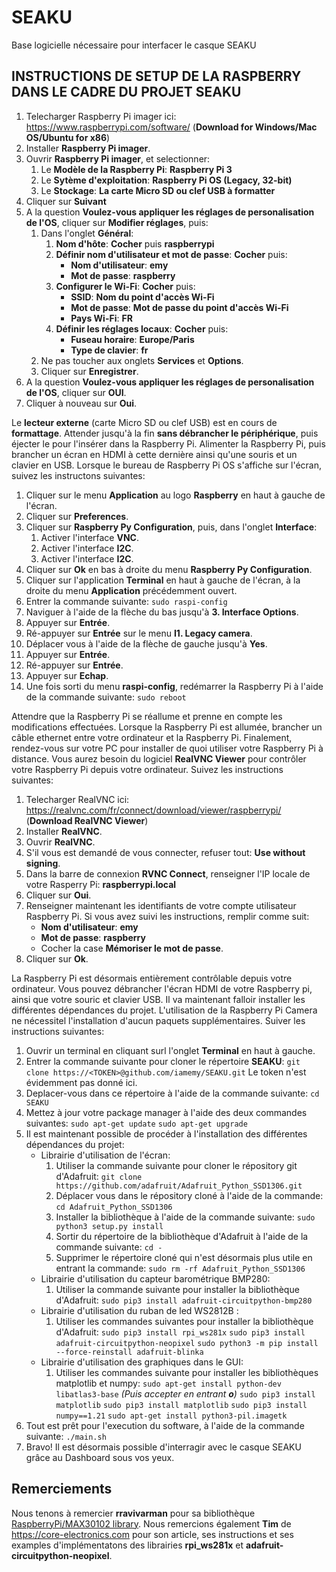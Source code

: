 # SEAKU

Base logicielle nécessaire pour interfacer le casque SEAKU

## INSTRUCTIONS DE SETUP DE LA RASPBERRY DANS LE CADRE DU PROJET SEAKU

1. Telecharger Raspberry Pi imager ici: https://www.raspberrypi.com/software/ (**Download for Windows/Mac OS/Ubuntu for x86**)
2. Installer **Raspberry Pi imager**.
3. Ouvrir **Raspberry Pi imager**, et selectionner:
    1. Le **Modèle de la Raspberry Pi**: **Raspberry Pi 3**
    2. Le **Sytème d'exploitation**: **Raspberry Pi OS (Legacy, 32-bit)** 
    3. Le **Stockage**: **La carte Micro SD ou clef USB à formatter**
4. Cliquer sur **Suivant**
5. A la question **Voulez-vous appliquer les réglages de personalisation de l'OS**, cliquer sur **Modifier réglages**, puis:
    1. Dans l'onglet **Général**:
	    1. **Nom d'hôte**: **Cocher** puis **raspberrypi**
	    2. **Définir nom d'utilisateur et mot de passe**: **Cocher** puis:
	        - **Nom d'utilisateur**: **emy**
	        - **Mot de passe**: **raspberry**
	    3. **Configurer le Wi-Fi**: **Cocher** puis:
	        - **SSID**: **Nom du point d'accès Wi-Fi**
	        - **Mot de passe**: **Mot de passe du point d'accès Wi-Fi** 
	        - **Pays Wi-Fi**: **FR**
	    4. **Définir les réglages locaux**: **Cocher** puis:
	        - **Fuseau horaire**: **Europe/Paris**
	        - **Type de clavier**: **fr**
	2. Ne pas toucher aux onglets **Services** et **Options**.
	3. Cliquer sur **Enregistrer**.
6. A la question **Voulez-vous appliquer les réglages de personalisation de l'OS**, cliquer sur **OUI**.
7. Cliquer à nouveau sur **Oui**.

Le **lecteur externe** (carte Micro SD ou clef USB) est en cours de **formattage**.
Attender jusqu'à la fin **sans débrancher le périphérique**, puis éjecter le pour l'insérer dans la Raspberry Pi.
Alimenter la Raspberry Pi, puis brancher un écran en HDMI à cette dernière ainsi qu'une souris et un clavier en USB.
Lorsque le bureau de Raspberry Pi OS s'affiche sur l'écran, suivez les instructons suivantes:

1. Cliquer sur le menu **Application** au logo **Raspberry** en haut à gauche de l'écran.
2. Cliquer sur **Preferences**.
3. Cliquer sur **Raspberry Py Configuration**, puis, dans l'onglet **Interface**:
    1. Activer l'interface **VNC**.
    2. Activer l'interface **I2C**.
    3. Activer l'interface **I2C**.
4. Cliquer sur **Ok** en bas à droite du menu **Raspberry Py Configuration**.
5. Cliquer sur l'application **Terminal** en haut à gauche de l'écran, à la droite du menu **Application** précédemment ouvert.
6. Entrer la commande suivante:
`sudo raspi-config`
7. Naviguer à l'aide de la flèche du bas jusqu'à **3. Interface Options**.
8. Appuyer sur **Entrée**.
9. Ré-appuyer sur **Entrée** sur le menu **I1. Legacy camera**.
10. Déplacer vous à l'aide de la flèche de gauche jusqu'à **Yes**.
11. Appuyer sur **Entrée**.
12. Ré-appuyer sur **Entrée**.
13. Appuyer sur **Echap**.
14. Une fois sorti du menu **raspi-config**, redémarrer la Raspberry Pi à l'aide de la commande suivante:
`sudo reboot`

Attendre que la Raspberry Pi se réallume et prenne en compte les modifications effectuées.
Lorsque la Raspberry Pi est allumée, brancher un câble ethernet entre votre ordinateur et la Raspberry Pi.
Finalement, rendez-vous sur votre PC pour installer de quoi utiliser votre Raspberry Pi à distance.
Vous aurez besoin du logiciel **RealVNC Viewer** pour contrôler votre Raspberry Pi depuis votre ordinateur.
Suivez les instructions suivantes:

1. Telecharger RealVNC ici: https://realvnc.com/fr/connect/download/viewer/raspberrypi/ (**Download RealVNC Viewer**)
2. Installer **RealVNC**.
3. Ouvrir **RealVNC**.
4. S'il vous est demandé de vous connecter, refuser tout: **Use without signing**.
5. Dans la barre de connexion **RVNC Connect**, renseigner l'IP locale de votre Rasperry Pi: **raspberrypi.local**
6. Cliquer sur **Oui**.
7. Renseigner maintenant les identifiants de votre compte utilisateur Raspberry Pi. Si vous avez suivi les instructions, remplir comme suit:
    - **Nom d'utilisateur**: **emy**
    - **Mot de passe**: **raspberry**
    - Cocher la case **Mémoriser le mot de passe**.
8. Cliquer sur **Ok**.

La Raspberry Pi est désormais entièrement contrôlable depuis votre ordinateur.
Vous pouvez débrancher l'écran HDMI de votre Raspberry pi, ainsi que votre souric et clavier USB.
Il va maintenant falloir installer les différentes dépendances du projet.
L'utilisation de la Raspberry Pi Camera ne nécessitel l'installation d'aucun paquets supplémentaires.
Suiver les instructions suivantes:

1. Ouvrir un terminal en cliquant surl l'onglet **Terminal** en haut à gauche.
2. Entrer la commande suivante pour cloner le répertoire **SEAKU**:
`git clone https://<TOKEN>@github.com/iamemy/SEAKU.git`
Le token n'est évidemment pas donné ici.
3. Deplacer-vous dans ce répertoire à l'aide de la commande suivante:
`cd SEAKU`
4. Mettez à jour votre package manager à l'aide des deux commandes suivantes:
`sudo apt-get update`
`sudo apt-get upgrade`
5. Il est maintenant possible de procéder à l'installation des différentes dépendances du projet:
    - Librairie d'utilisation de l'écran:
        1. Utiliser la commande suivante pour cloner le répository git d'Adafruit:
		`git clone https://github.com/adafruit/Adafruit_Python_SSD1306.git`
        2. Déplacer vous dans le répository cloné à l'aide de la commande:
		`cd Adafruit_Python_SSD1306`
        3. Installer la bibliothèque à l'aide de la commande suivante:
		`sudo python3 setup.py install`
		4. Sortir du répertoire de la bibliothèque d'Adafruit à l'aide de la commande suivante:
		`cd -`
		5. Supprimer le répertoire cloné qui n'est désormais plus utile en entrant la commande:
		`sudo rm -rf Adafruit_Python_SSD1306`
	- Librairie d'utilisation du capteur barométrique BMP280:
        1. Utiliser la commande suivante pour installer la bibliothèque d'Adafruit:
		`sudo pip3 install adafruit-circuitpython-bmp280`
	- Librairie d'utilisation du ruban de led WS2812B :
        1. Utiliser les commandes suivantes pour installer la bibliothèque d'Adafruit:
		`sudo pip3 install rpi_ws281x`
		`sudo pip3 install adafruit-circuitpython-neopixel`
		`sudo python3 -m pip install --force-reinstall adafruit-blinka`
	- Librairie d'utilisation des graphiques dans le GUI:
        1. Utiliser les commandes suivante pour installer les bibliothèques matplotlib et numpy:
        `sudo apt-get install python-dev libatlas3-base`
        _(Puis  accepter en entrant **o**)_
		`sudo pip3 install matplotlib`
		`sudo pip3 install matplotlib`
		`sudo pip3 install numpy==1.21`
		`sudo apt-get install python3-pil.imagetk`
6. Tout est prêt pour l'execution du software, à l'aide de la commande suivante:
`./main.sh`
7. Bravo! Il est désormais possible d'interragir avec le casque SEAKU grâce au Dashboard sous vos yeux.

## Remerciements

Nous tenons à remercier **rravivarman** pour sa bibliothèque [RaspberryPi/MAX30102 library](https://github.com/rravivarman/RaspberryPi/tree/master/MAX30102).
Nous remercions également **Tim** de https://core-electronics.com pour son article, ses instructions et ses examples d'implémentatons des librairies **rpi_ws281x** et **adafruit-circuitpython-neopixel**.
